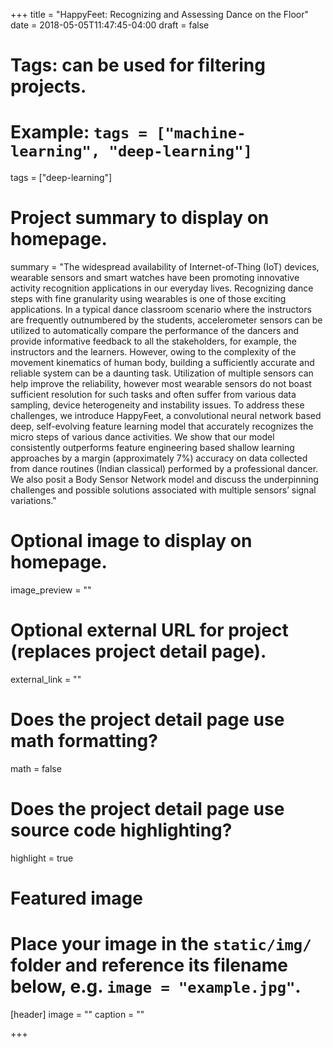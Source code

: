 +++
title = "HappyFeet: Recognizing and Assessing Dance on the Floor"
date = 2018-05-05T11:47:45-04:00
draft = false

# Tags: can be used for filtering projects.
# Example: `tags = ["machine-learning", "deep-learning"]`
tags = ["deep-learning"]

# Project summary to display on homepage.
summary = "The widespread availability of Internet-of-Thing (IoT) devices, wearable sensors and smart watches have been promoting innovative activity recognition applications in our everyday lives. Recognizing dance steps with fine granularity using wearables is one of those exciting applications. In a typical dance classroom scenario where the instructors are frequently outnumbered by the students, accelerometer sensors can be utilized to automatically compare the performance of the dancers and provide informative feedback to all the stakeholders, for example, the instructors and the learners. However, owing to the complexity of the movement kinematics of human body, building a sufficiently accurate and reliable system can be a daunting task. Utilization of multiple sensors can help improve the reliability, however most wearable sensors do not boast sufficient resolution for such tasks and often suffer from various data sampling, device heterogeneity and instability issues. To address these challenges, we introduce HappyFeet, a convolutional neural network based deep, self-evolving feature learning model that accurately recognizes the micro steps of various dance activities. We show that our model consistently outperforms feature engineering based shallow learning approaches by a margin (approximately 7%) accuracy on data collected from dance routines (Indian classical) performed by a professional dancer. We also posit a Body Sensor Network model and discuss the underpinning challenges and possible solutions associated with multiple sensors’ signal variations."

# Optional image to display on homepage.
image_preview = ""

# Optional external URL for project (replaces project detail page).
external_link = ""

# Does the project detail page use math formatting?
math = false

# Does the project detail page use source code highlighting?
highlight = true

# Featured image
# Place your image in the `static/img/` folder and reference its filename below, e.g. `image = "example.jpg"`.
[header]
image = ""
caption = ""

+++
